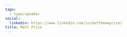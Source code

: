 ```yaml
---
tags:
  - type/speaker
social:
  linkedin: https://www.linkedin.com/in/matthewwprice/
title: Matt Price
---
```

